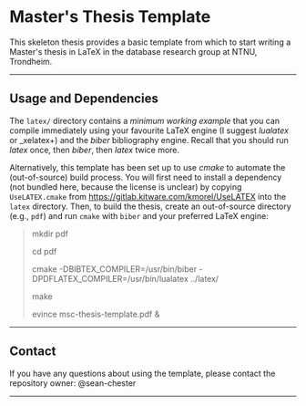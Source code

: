 # Master's Thesis Template


This skeleton thesis provides a basic template from which
to start writing a Master's thesis in LaTeX in the database
research group at NTNU, Trondheim.

------------------------------------
## Usage and Dependencies

The `latex/` directory contains a _minimum working example_
that you can compile immediately using your favourite LaTeX
engine (I suggest _lualatex_ or _xelatex+) and the _biber_
bibliography engine. Recall that you should run _latex_ once,
then _biber_, then _latex_ twice more.

Alternatively, this template has been set up to use _cmake_
to automate the (out-of-source) build process.
You will first need to install a dependency
(not bundled here, because the license is unclear)
by copying `UseLATEX.cmake` from https://gitlab.kitware.com/kmorel/UseLATEX
into the `latex` directory.
Then, to build the thesis, create an out-of-source directory (e.g., `pdf`)
and run `cmake` with `biber` and your preferred LaTeX engine:

> mkdir pdf
>
> cd pdf
>
> cmake -DBIBTEX_COMPILER=/usr/bin/biber -DPDFLATEX_COMPILER=/usr/bin/lualatex ../latex/
>
> make
>
> evince msc-thesis-template.pdf &


------------------------------------
## Contact

If you have any questions about using the template, please contact
the repository owner: @sean-chester


------------------------------------
